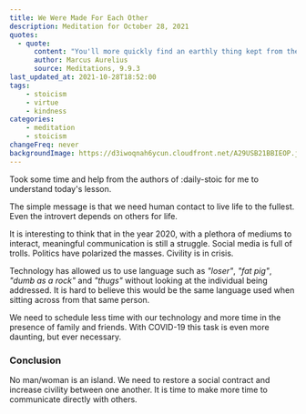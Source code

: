 ```yaml
---
title: We Were Made For Each Other
description: Meditation for October 28, 2021
quotes: 
  - quote:
      content: "You'll more quickly find an earthly thing kept from the earth than you will a person cut off from other human beings."
      author: Marcus Aurelius
      source: Meditations, 9.9.3
last_updated_at: 2021-10-28T18:52:00
tags:
    - stoicism
    - virtue
    - kindness
categories:
    - meditation
    - stoicism
changeFreq: never
backgroundImage: https://d3iwoqnah6ycun.cloudfront.net/A29USB21BBIEOP.jpg
---
```


Took some time and help from the authors of :daily-stoic for me to understand today's lesson.

The simple message is that we need human contact to live life to the fullest. Even the introvert depends on others for 
life.

It is interesting to think that in the year 2020, with a plethora of mediums to interact, meaningful communication is 
still a struggle. Social media is full of trolls. Politics have polarized the masses. Civility is in crisis.

Technology has allowed us to use language such as *"loser"*, *"fat pig"*, *"dumb as a rock"* and *"thugs"* without 
looking at the individual being addressed. It is hard to believe this would be the same language used when sitting 
across from that same person.

We need to schedule less time with our technology and more time in the presence of family and friends. With COVID-19 this 
task is even more daunting, but ever necessary.

### Conclusion

No man/woman is an island. We need to restore a social contract and increase civility between one another. It is time to 
make more time to communicate directly with others.

